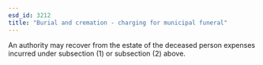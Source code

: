 ```yaml
---
esd_id: 3212
title: "Burial and cremation - charging for municipal funeral"
---
```


An authority may recover from the estate of the deceased person expenses incurred under subsection (1) or subsection (2) above.

